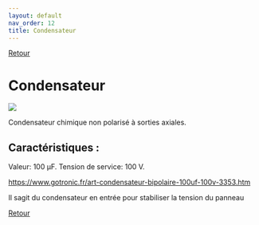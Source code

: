 ```yaml
---
layout: default
nav_order: 12
title: Condensateur
---
```


[Retour](partie_électronique.md)

# Condensateur

![](Images/Condensateur_bipolaire_100µF.webp)

Condensateur chimique non polarisé à sorties axiales. 

## Caractéristiques :

Valeur: 100 µF. 
Tension de service: 100 V.

https://www.gotronic.fr/art-condensateur-bipolaire-100uf-100v-3353.htm  

Il sagit du condensateur en entrée pour stabiliser la tension du panneau  

[Retour](partie_électronique.md)